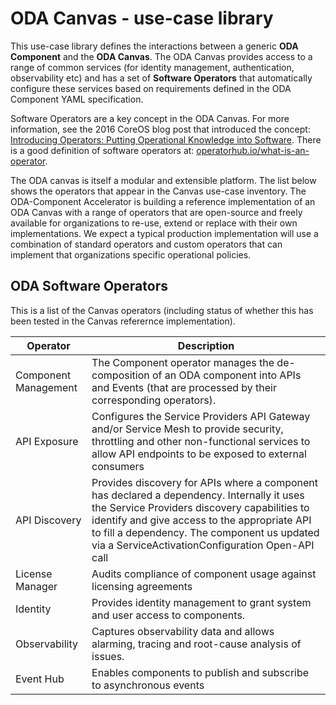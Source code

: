 # ODA Canvas - use-case library

This use-case library defines the interactions between a generic **ODA Component** and the **ODA Canvas**. The ODA Canvas provides access to a range of common services (for identity management, authentication, observability etc) and has a set of **Software Operators** that automatically configure these services based on requirements defined in the ODA Component YAML specification. 

Software Operators are a key concept in the ODA Canvas. For more information, see the 2016 CoreOS blog post that introduced the concept: [Introducing Operators: Putting Operational Knowledge into Software](https://web.archive.org/web/20170129131616/https://coreos.com/blog/introducing-operators.html). There is a good definition of software operators at: [operatorhub.io/what-is-an-operator](https://operatorhub.io/what-is-an-operator).

The ODA canvas is itself a modular and extensible platform. The list below shows the operators that appear in the Canvas use-case inventory. The ODA-Component Accelerator is building a reference implementation of an ODA Canvas with a range of operators that are open-source and freely available for organizations to re-use, extend or replace with their own implementations. We expect a typical production implementation will use a combination of standard operators and custom operators that can implement that organizations specific operational policies.

## ODA Software Operators

This is a list of the Canvas operators (including status of whether this has been tested in the Canvas referernce implementation).

| Operator            | Description                     |
| ------------------- | ------------------------------- |
| Component Management | The Component operator manages the de-composition of an ODA component into APIs and Events (that are processed by their corresponding operators). |
| API Exposure | Configures the Service Providers API Gateway and/or Service Mesh to provide security, throttling and other non-functional services to allow API endpoints to be exposed to external consumers |
| API Discovery | Provides discovery for APIs where a component has declared a dependency. Internally it uses the Service Providers discovery capabilities to identify and give access to the appropriate API to fill a dependency. The component us updated via a ServiceActivationConfiguration Open-API call |
| License Manager | Audits compliance of component usage against licensing agreements |
| Identity | Provides identity management to grant system and user access to components. |
| Observability | Captures observability data and allows alarming, tracing and root-cause analysis of issues. |
| Event Hub | Enables components to publish and subscribe to asynchronous events |

